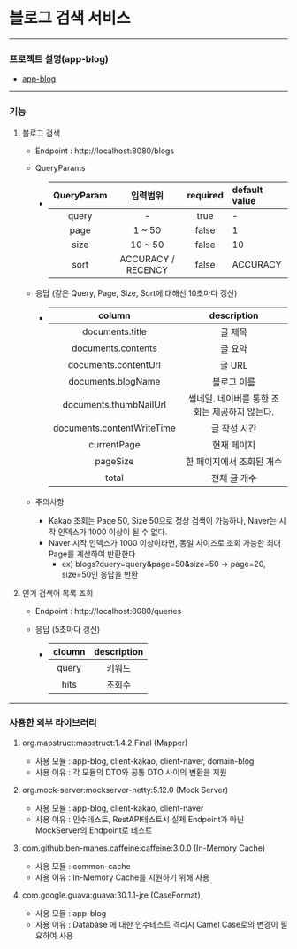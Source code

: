 # 블로그 검색 서비스

---
### 프로젝트 설명(app-blog)
- [app-blog](https://github.com/jhsong2580/subject/blob/main/app-blog/README.md)
---

### 기능
1. 블로그 검색
    - Endpoint : http://localhost:8080/blogs
    - QueryParams
        - | QueryParam | 입력범위 | required | default value |
          |:----:|:--------:|:-------------:|:----|
          | query      |  -   |    true     |       -       |
          | page          |  1 ~ 50  |    false     |       1       |
          | size          |  10 ~ 50  |    false     |       10       |
          | sort          |  ACCURACY / RECENCY  |    false     |       ACCURACY       |
      
    - 응답 (같은 Query, Page, Size, Sort에 대해선 10초마다 갱신)
        - |  column     | description |
          |:---------:|:--------:|
          | documents.title        |   글 제목    |
          | documents.contents        |   글 요약    |
          | documents.contentUrl        |   글 URL    |
          | documents.blogName        |   블로그 이름    |
          | documents.thumbNailUrl        |  썸네일. 네이버를 통한 조회는 제공하지 않는다.    |
          | documents.contentWriteTime        |  글 작성 시간    |
          | currentPage        |  현재 페이지    |
          | pageSize        |  한 페이지에서 조회된 개수    |
          | total        |  전체 글 개수    |
      
    - 주의사항
        - Kakao 조회는 Page 50, Size 50으로 정상 검색이 가능하나, Naver는 시작 인덱스가 1000 이상이 될 수 없다.
        - Naver 시작 인덱스가 1000 이상이라면, 동일 사이즈로 조회 가능한 최대 Page를 계산하여 반환한다
            - ex) blogs?query=query&page=50&size=50   -> page=20, size=50인 응답을 반환

2. 인기 검색어 목록 조회
    - Endpoint : http://localhost:8080/queries
   
    - 응답 (5초마다 갱신)
        - | cloumn | description |
          |:---------:|:--------:|
          | query  |   키워드    |
          | hits      |   조회수    |

---

### 사용한 외부 라이브러리
1. org.mapstruct:mapstruct:1.4.2.Final (Mapper)
   - 사용 모듈 : app-blog, client-kakao, client-naver, domain-blog
   - 사용 이유 : 각 모듈의 DTO와 공통 DTO 사이의 변환을 지원

2. org.mock-server:mockserver-netty:5.12.0 (Mock Server)
   - 사용 모듈 : app-blog, client-kakao, client-naver
   - 사용 이유 : 인수테스트, RestAPI테스트시 실제 Endpoint가 아닌 MockServer의 Endpoint로 테스트

3. com.github.ben-manes.caffeine:caffeine:3.0.0 (In-Memory Cache) 
   - 사용 모듈 : common-cache
   - 사용 이유 : In-Memory Cache를 지원하기 위해 사용

4. com.google.guava:guava:30.1.1-jre (CaseFormat)
   - 사용 모듈 : app-blog
   - 사용 이유 : Database 에 대한 인수테스트 격리시 Camel Case로의 변경이 필요하여 사용